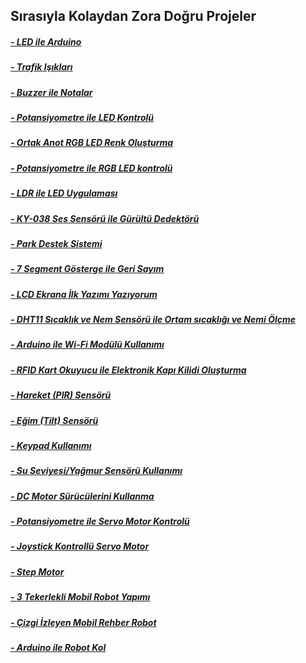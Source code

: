 ## Sırasıyla Kolaydan Zora Doğru Projeler
##### [- LED ile Arduino](https://github.com/Robotistan/ArduinoProgramlamaveIoTGelistirmeSeti/tree/main/Projeler/Robotistan%20Projeler/Part-%201/LED%20with%20Arduino "Heading Link")
##### [- Trafik Işıkları](https://github.com/Robotistan/ArduinoProgramlamaveIoTGelistirmeSeti/tree/main/Projeler/Robotistan%20Projeler/Part-%201/Traffic%20Lights "Heading Link")
##### [- Buzzer ile Notalar](https://github.com/Robotistan/ArduinoProgramlamaveIoTGelistirmeSeti/tree/main/Projeler/Robotistan%20Projeler/Part-%202/Notes%20with%20Buzzer "Heading Link")
##### [- Potansiyometre ile LED Kontrolü](https://github.com/Robotistan/ArduinoProgramlamaveIoTGelistirmeSeti/tree/main/Projeler/Robotistan%20Projeler/Part-%202/Brightness%20of%20LED%20with%20Potentiometer "Heading Link")
##### [- Ortak Anot RGB LED Renk Oluşturma](https://github.com/Robotistan/ArduinoProgramlamaveIoTGelistirmeSeti/tree/main/Projeler/Robotistan%20Projeler/Part-%203/Common%20Anode%20LED "Heading Link")
##### [- Potansiyometre ile RGB LED kontrolü](https://github.com/Robotistan/ArduinoProgramlamaveIoTGelistirmeSeti/tree/main/Projeler/Robotistan%20Projeler/Part-%203/Controlled%20RGB%20LED%20with%20Potentiometer "Heading Link")
##### [- LDR ile LED Uygulaması](https://github.com/Robotistan/ArduinoProgramlamaveIoTGelistirmeSeti/tree/main/Projeler/Robotistan%20Projeler/Part-%204/LDR-LED "Heading Link")
##### [- KY-038 Ses Sensörü ile Gürültü Dedektörü](https://github.com/Robotistan/ArduinoProgramlamaveIoTGelistirmeSeti/tree/main/Projeler/Robotistan%20Projeler/Part-%204/Noise%20Detector "Heading Link")
##### [- Park Destek Sistemi](https://github.com/Robotistan/ArduinoProgramlamaveIoTGelistirmeSeti/tree/main/Projeler/Robotistan%20Projeler/Part-%204/Parking%20Assistance%20System "Heading Link")
##### [- 7 Segment Gösterge ile Geri Sayım](https://github.com/Robotistan/ArduinoProgramlamaveIoTGelistirmeSeti/tree/main/Projeler/Robotistan%20Projeler/Part-%205/Countdown-with-7-Segment-Display "Heading Link")
##### [- LCD Ekrana İlk Yazımı Yazıyorum](https://github.com/Robotistan/ArduinoProgramlamaveIoTGelistirmeSeti/tree/main/Projeler/Robotistan%20Projeler/Part-%205/Writing-Text-on-The-LCD "Heading Link") 
##### [- DHT11 Sıcaklık ve Nem Sensörü ile Ortam sıcaklığı ve Nemi Ölçme](https://github.com/Robotistan/ArduinoProgramlamaveIoTGelistirmeSeti/tree/main/Projeler/Robotistan%20Projeler/Part-%206/Measuring-temperature-humidity "Heading Link") 
##### [- Arduino ile Wi-Fi Modülü Kullanımı](https://github.com/Robotistan/ArduinoProgramlamaveIoTGelistirmeSeti/tree/main/Projeler/Robotistan%20Projeler/Part-%206/WiFi-module-with-Arduino "Heading Link")
##### [- RFID Kart Okuyucu ile Elektronik Kapı Kilidi Oluşturma](https://github.com/Robotistan/ArduinoProgramlamaveIoTGelistirmeSeti/tree/main/Projeler/Robotistan%20Projeler/Part-%207/Electronic%20Door%20Lock "Heading Link")
##### [- Hareket (PIR) Sensörü](https://github.com/Robotistan/ArduinoProgramlamaveIoTGelistirmeSeti/tree/main/Projeler/Robotistan%20Projeler/Part-%207/PIR%20Sensor "Heading Link")
##### [- Eğim (Tilt) Sensörü](https://github.com/Robotistan/ArduinoProgramlamaveIoTGelistirmeSeti/tree/main/Projeler/Robotistan%20Projeler/Part-%207/Tilt-Sensor "Heading Link")
##### [- Keypad Kullanımı](https://github.com/Robotistan/ArduinoProgramlamaveIoTGelistirmeSeti/tree/main/Projeler/Robotistan%20Projeler/Part-%207/4x3%20Keypad "Heading Link")
##### [- Su Seviyesi/Yağmur Sensörü Kullanımı](https://github.com/Robotistan/ArduinoProgramlamaveIoTGelistirmeSeti/tree/main/Projeler/Robotistan%20Projeler/Part-%207/Water%20Level%20Rain%20Sensor "Heading Link")
##### [- DC Motor Sürücülerini Kullanma ](https://github.com/Robotistan/ArduinoProgramlamaveIoTGelistirmeSeti/tree/main/Projeler/Robotistan%20Projeler/Part-%208/Speed%20Control%20of%20DC%20Motor "Heading Link") 
##### [- Potansiyometre ile Servo Motor Kontrolü](https://github.com/Robotistan/ArduinoProgramlamaveIoTGelistirmeSeti/tree/main/Projeler/Robotistan%20Projeler/Part-%208/Servo%20Motor%20and%20Potentiometer "Heading Link")
##### [- Joystick Kontrollü Servo Motor](https://github.com/Robotistan/ArduinoProgramlamaveIoTGelistirmeSeti/tree/main/Projeler/Robotistan%20Projeler/Part-%208/Joystick%20Controlled%20Servo%20Motor "Heading Link") 
##### [- Step Motor](https://github.com/Robotistan/ArduinoProgramlamaveIoTGelistirmeSeti/tree/main/Projeler/Robotistan%20Projeler/Part-%208/Stepper%20Motor/circuit-diagram "Heading Link")
##### [- 3 Tekerlekli Mobil Robot Yapımı ](https://github.com/Robotistan/ArduinoProgramlamaveIoTGelistirmeSeti/tree/main/Projeler/Robotistan%20Projeler/Part-%209/Geometric%20Shapes%20with%20Mobile%20Robot "Heading Link")
##### [- Çizgi İzleyen Mobil Rehber Robot](https://github.com/Robotistan/ArduinoProgramlamaveIoTGelistirmeSeti/tree/main/Projeler/Robotistan%20Projeler/Part-10/Line%20Follower%20Mobile%20Robot%20with%20Infrared%20Sensor "Heading Link")
##### [- Arduino ile Robot Kol](https://github.com/Robotistan/ArduinoProgramlamaveIoTGelistirmeSeti/tree/main/Projeler/Robotistan%20Projeler/Part-11 "Heading Link")
